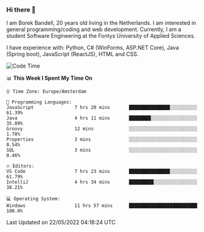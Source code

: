 ### Hi there 👋

I am Borek Bandell, 20 years old living in the Netherlands. I am interested in general programming/coding and web development. Currently, I am a student Software Engineering at the Fontys University of Applied Sciences.

I have experience with: Python, C# (WinForms, ASP.NET Core), Java (Spring boot), JavaScript (ReactJS), HTML and CSS.

<!--START_SECTION:waka-->
![Code Time](http://img.shields.io/badge/Code%20Time-145%20hrs%2026%20mins-blue)

📊 **This Week I Spent My Time On** 

```text
⌚︎ Time Zone: Europe/Amsterdam

💬 Programming Languages: 
JavaScript               7 hrs 20 mins       ███████████████░░░░░░░░░░   61.39% 
Java                     4 hrs 11 mins       ████████░░░░░░░░░░░░░░░░░   35.09% 
Groovy                   12 mins             ░░░░░░░░░░░░░░░░░░░░░░░░░   1.78% 
Properties               3 mins              ░░░░░░░░░░░░░░░░░░░░░░░░░   0.54% 
SQL                      3 mins              ░░░░░░░░░░░░░░░░░░░░░░░░░   0.46%

🔥 Editors: 
VS Code                  7 hrs 23 mins       ███████████████░░░░░░░░░░   61.79% 
IntelliJ                 4 hrs 34 mins       █████████░░░░░░░░░░░░░░░░   38.21%

💻 Operating System: 
Windows                  11 hrs 57 mins      █████████████████████████   100.0%

```


 Last Updated on 22/05/2022 04:18:24 UTC
<!--END_SECTION:waka-->

<!--**tcBorek2002/tcBorek2002** is a ✨ _special_ ✨ repository because its `README.md` (this file) appears on your GitHub profile.

Here are some ideas to get you started:

- 🔭 I’m currently working on ...
- 🌱 I’m currently learning ...
- 👯 I’m looking to collaborate on ...
- 🤔 I’m looking for help with ...
- 💬 Ask me about ...
- 📫 How to reach me: ...
- 😄 Pronouns: ...
- ⚡ Fun fact: ...
-->
